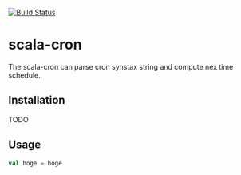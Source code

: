 [![Build Status](https://travis-ci.org/buster84/scala-cron.png?branch=master)](https://travis-ci.org/buster84/scala-cron)
# scala-cron
The scala-cron can parse cron synstax string and compute nex time schedule.

## Installation
TODO

## Usage
```scala
val hoge = hoge
```

